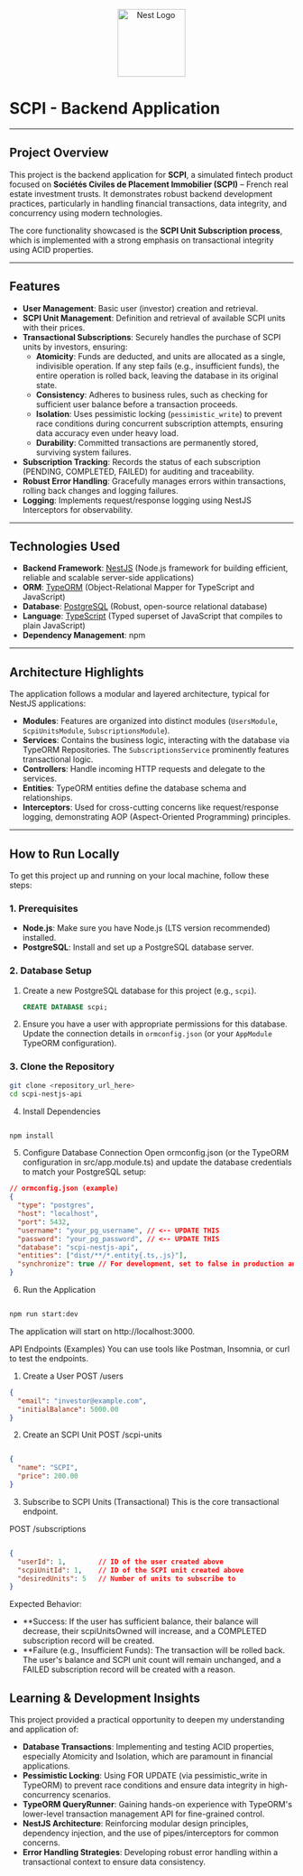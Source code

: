 <p align="center">
  <a href="http://nestjs.com/" target="blank"><img src="https://nestjs.com/img/logo-small.svg" width="120" alt="Nest Logo" /></a>
</p>

# SCPI - Backend Application

---

## Project Overview

This project is the backend application for **SCPI**, a simulated fintech product focused on **Sociétés Civiles de Placement Immobilier (SCPI)** – French real estate investment trusts. It demonstrates robust backend development practices, particularly in handling financial transactions, data integrity, and concurrency using modern technologies.

The core functionality showcased is the **SCPI Unit Subscription process**, which is implemented with a strong emphasis on transactional integrity using ACID properties.

---

## Features

- **User Management**: Basic user (investor) creation and retrieval.
- **SCPI Unit Management**: Definition and retrieval of available SCPI units with their prices.
- **Transactional Subscriptions**: Securely handles the purchase of SCPI units by investors, ensuring:
  - **Atomicity**: Funds are deducted, and units are allocated as a single, indivisible operation. If any step fails (e.g., insufficient funds), the entire operation is rolled back, leaving the database in its original state.
  - **Consistency**: Adheres to business rules, such as checking for sufficient user balance before a transaction proceeds.
  - **Isolation**: Uses pessimistic locking (`pessimistic_write`) to prevent race conditions during concurrent subscription attempts, ensuring data accuracy even under heavy load.
  - **Durability**: Committed transactions are permanently stored, surviving system failures.
- **Subscription Tracking**: Records the status of each subscription (PENDING, COMPLETED, FAILED) for auditing and traceability.
- **Robust Error Handling**: Gracefully manages errors within transactions, rolling back changes and logging failures.
- **Logging**: Implements request/response logging using NestJS Interceptors for observability.

---

## Technologies Used

- **Backend Framework**: [NestJS](https://nestjs.com/) (Node.js framework for building efficient, reliable and scalable server-side applications)
- **ORM**: [TypeORM](https://typeorm.io/) (Object-Relational Mapper for TypeScript and JavaScript)
- **Database**: [PostgreSQL](https://www.postgresql.org/) (Robust, open-source relational database)
- **Language**: [TypeScript](https://www.typescriptlang.org/) (Typed superset of JavaScript that compiles to plain JavaScript)
- **Dependency Management**: npm

---

## Architecture Highlights

The application follows a modular and layered architecture, typical for NestJS applications:

- **Modules**: Features are organized into distinct modules (`UsersModule`, `ScpiUnitsModule`, `SubscriptionsModule`).
- **Services**: Contains the business logic, interacting with the database via TypeORM Repositories. The `SubscriptionsService` prominently features transactional logic.
- **Controllers**: Handle incoming HTTP requests and delegate to the services.
- **Entities**: TypeORM entities define the database schema and relationships.
- **Interceptors**: Used for cross-cutting concerns like request/response logging, demonstrating AOP (Aspect-Oriented Programming) principles.

---

## How to Run Locally

To get this project up and running on your local machine, follow these steps:

### 1. Prerequisites

- **Node.js**: Make sure you have Node.js (LTS version recommended) installed.
- **PostgreSQL**: Install and set up a PostgreSQL database server.

### 2. Database Setup

1.  Create a new PostgreSQL database for this project (e.g., `scpi`).

    ```sql
    CREATE DATABASE scpi;
    ```

2.  Ensure you have a user with appropriate permissions for this database. Update the connection details in `ormconfig.json` (or your `AppModule` TypeORM configuration).

### 3. Clone the Repository

```bash
git clone <repository_url_here>
cd scpi-nestjs-api
```

4. Install Dependencies

```Bash

npm install
```

5. Configure Database Connection
   Open ormconfig.json (or the TypeORM configuration in src/app.module.ts) and update the database credentials to match your PostgreSQL setup:

```JSON
// ormconfig.json (example)
{
  "type": "postgres",
  "host": "localhost",
  "port": 5432,
  "username": "your_pg_username", // <-- UPDATE THIS
  "password": "your_pg_password", // <-- UPDATE THIS
  "database": "scpi-nestjs-api",
  "entities": ["dist/**/*.entity{.ts,.js}"],
  "synchronize": true // For development, set to false in production and use migrations
}
```

6. Run the Application

```Bash

npm run start:dev
```

The application will start on http://localhost:3000.

API Endpoints (Examples)
You can use tools like Postman, Insomnia, or curl to test the endpoints.

1. Create a User
   POST /users

```JSON
{
  "email": "investor@example.com",
  "initialBalance": 5000.00
}
```

2. Create an SCPI Unit
   POST /scpi-units

```JSON

{
  "name": "SCPI",
  "price": 200.00
}
```

3. Subscribe to SCPI Units (Transactional)
   This is the core transactional endpoint.

POST /subscriptions

```JSON

{
  "userId": 1,        // ID of the user created above
  "scpiUnitId": 1,    // ID of the SCPI unit created above
  "desiredUnits": 5   // Number of units to subscribe to
}
```

Expected Behavior:

- \*\*Success: If the user has sufficient balance, their balance will decrease, their scpiUnitsOwned will increase, and a COMPLETED subscription record will be created.
- \*\*Failure (e.g., Insufficient Funds): The transaction will be rolled back. The user's balance and SCPI unit count will remain unchanged, and a FAILED subscription record will be created with a reason.

## Learning & Development Insights

This project provided a practical opportunity to deepen my understanding and application of:

- **Database Transactions**: Implementing and testing ACID properties, especially Atomicity and Isolation, which are paramount in financial applications.
- **Pessimistic Locking**: Using FOR UPDATE (via pessimistic_write in TypeORM) to prevent race conditions and ensure data integrity in high-concurrency scenarios.
- **TypeORM QueryRunner**: Gaining hands-on experience with TypeORM's lower-level transaction management API for fine-grained control.
- **NestJS Architecture**: Reinforcing modular design principles, dependency injection, and the use of pipes/interceptors for common concerns.
- **Error Handling Strategies**: Developing robust error handling within a transactional context to ensure data consistency.
